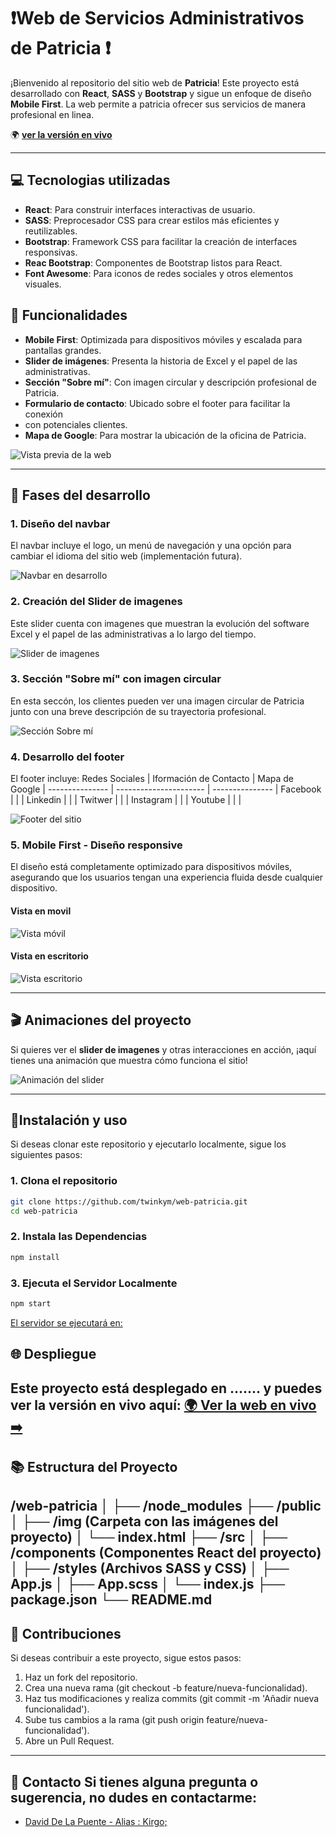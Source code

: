 # ❗Web de Servicios Administrativos de Patricia ❗

¡Bienvenido al repositorio del sitio web de **Patricia**! Este proyecto está
desarrollado con **React**, **SASS** y **Bootstrap** y sigue un enfoque de 
diseño **Mobile First**.
La web permite a patricia ofrecer sus servicios de manera profesional en linea.

🌍 **[ver la versión en vivo]()**

---

## 💻 Tecnologias utilizadas

- **React**: Para construir interfaces interactivas de usuario.
- **SASS**: Preprocesador CSS para crear estilos más eficientes y reutilizables.
- **Bootstrap**: Framework CSS para facilitar la creación  de interfaces responsivas.
- **Reac Bootstrap**: Componentes de Bootstrap listos para React.
- **Font Awesome**: Para iconos de redes sociales y otros elementos visuales.

## 🚀 Funcionalidades

- **Mobile First**: Optimizada para dispositivos móviles y escalada para pantallas grandes.
- **Slider de imágenes**: Presenta la historia de Excel y el papel de las administrativas.
- **Sección "Sobre mí"**: Con imagen circular y descripción profesional de Patricia.
- **Formulario de contacto**: Ubicado sobre el footer para facilitar la conexión
- con potenciales clientes.
- **Mapa de Google**: Para mostrar la ubicación de la oficina de Patricia.

![Vista previa de la web](https://)

---

## 📸 Fases del desarrollo

### 1. Diseño del **navbar**
El navbar incluye el logo, un menú de navegación y una opción para cambiar el 
idioma del sitio web (implementación futura).

![Navbar en desarrollo](https://)

### 2. Creación del **Slider de imagenes**
Este slider cuenta con imagenes que muestran la evolución del software Excel y el 
papel de las administrativas a lo largo del tiempo.

![Slider de imagenes](https://)

### 3. Sección **"Sobre mí"** con imagen circular
En esta seccón, los clientes pueden ver una imagen circular de Patricia junto con una 
breve descripción de su trayectoria profesional.

![Sección Sobre mí](https://)

### 4. Desarrollo del **footer**
El footer incluye:
Redes Sociales  | Iformación de Contacto | Mapa de Google  | 
--------------- | ---------------------- | --------------- |
   Facebook     |                        |                 |
   Linkedin     |                        |                 |
   Twitwer      |                        |                 |
   Instagram    |                        |                 |
   Youtube      |                        |                 |

![Footer del sitio](https://)

### 5. **Mobile First** - **Diseño responsive**
El diseño está completamente optimizado para dispositivos móviles, 
asegurando que los usuarios tengan una experiencia fluida desde cualquier dispositivo.

#### Vista en movil
![Vista móvil](https://)

#### Vista en escritorio
![Vista escritorio](https://)

---

## 🎬 Animaciones del proyecto
Si quieres ver el **slider de imagenes** y otras interacciones en acción, 
¡aquí tienes una animación que muestra cómo funciona el sitio!

![Animación del slider](https://)

---

## 📘Instalación y uso

Si deseas clonar este repositorio y ejecutarlo localmente, 
sigue los siguientes pasos:

### 1. Clona el repositorio

```bash
git clone https://github.com/twinkym/web-patricia.git
cd web-patricia
```
### 2. Instala las Dependencias 

```bash
npm install
```

### 3. Ejecuta el Servidor Localmente

```bash
npm start
```
[El servidor se ejecutará en: ](http://localhost:3000)

## 🌐 Despliegue

Este proyecto está desplegado en ....... y puedes ver la versión en vivo aquí: [🌍 Ver la web en vivo ➡️](https://)
---

## 📚 Estructura del Proyecto

/web-patricia
│
├── /node_modules
├── /public
│   ├── /img (Carpeta con las imágenes del proyecto)
│   └── index.html
├── /src
│   ├── /components (Componentes React del proyecto)
│   ├── /styles (Archivos SASS y CSS)
│   ├── App.js
│   ├── App.scss
│   └── index.js
├── package.json
└── README.md
---

## 🙋 Contribuciones

Si deseas contribuir a este proyecto, sigue estos pasos:

1. Haz un fork del repositorio.
2. Crea una nueva rama (git checkout -b feature/nueva-funcionalidad).
3. Haz tus modificaciones y realiza commits (git commit -m 'Añadir nueva funcionalidad').
4. Sube tus cambios a la rama (git push origin feature/nueva-funcionalidad').
5. Abre un Pull Request.
---

## 📧 Contacto Si tienes alguna pregunta o sugerencia, no dudes en contactarme:

* [David De La Puente - Alias : Kirgo;](twinkymen@hotmail.com)
